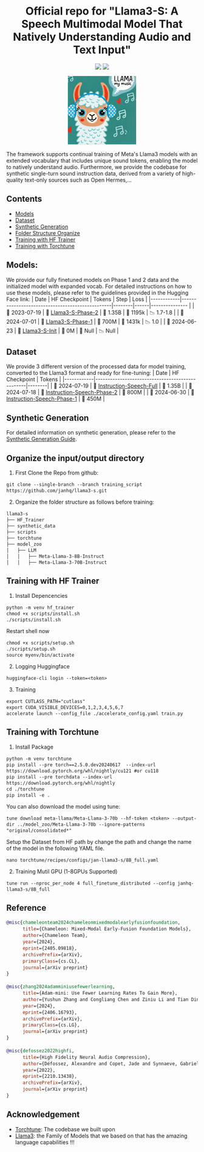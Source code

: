 <div align="center">

# Official repo for "Llama3-S: A Speech Multimodal Model That Natively Understanding Audio and Text Input"
<a href='https://huggingface.co/collections/jan-hq/jan-llama3-668e4dad446c8736208dca4f'><img src='https://img.shields.io/badge/%F0%9F%A4%97%20Hugging%20Face-Models-blue'></a>
<a href='https://huggingface.co/collections/jan-hq/jan-llama3-668e4dad446c8736208dca4f'><img src='https://img.shields.io/badge/%F0%9F%A4%97%20Hugging%20Face-Data-green'></a>

  <img src="images/llama3S.webp" width="180"/>
</div>

The framework supports continual training of Meta's Llama3 models with an extended vocabulary that includes unique sound tokens, enabling the model to natively understand audio. Furthermore, we provide the codebase for synthetic single-turn sound instruction data, derived from a variety of high-quality text-only sources such as Open Hermes,...
## Contents
- [Models](#models)
- [Dataset](#dataset)
- [Synthetic Generation](#https://github.com/janhq/llama3-s/blob/main/synthetic_data/README.md)
- [Folder Structure Organize](#organize-the-inputoutput-directory)
- [Training with HF Trainer](#training-with-hf-trainer)
- [Training with Torchtune](#training-with-torchtune)

## Models:

We provide our fully finetuned models on Phase 1 and 2 data and the initialized model with expanded vocab. For detailed instructions on how to use these models, please refer to the guidelines provided in the Hugging Face link:
| Date       | HF Checkpoint                                   | Tokens | Step | Loss |
|------------|-------------------------------------------------|--------|------|--------------- |
| 📅 2023-07-19 | 🔗 [Llama3-S-Phase-2](https://huggingface.co/jan-hq/Jan-Llama3s-cp-6520-intermediate) | 🔢 1.35B | 🔄 1195k | 📉 1.7-1.8 |
| 📅 2024-07-01 | 🔗 [Llama3-S-Phase-1](homebrew-research/llama3-s-0708) | 🔢 700M | 🔄 1431k | 📉 1.0 |
| 📅 2024-06-23 | 🔗 [Llama3-S-Init](https://huggingface.co/homebrew-research/llama3-s-init) | 🔢 0M | 🔄 Null | 📉 Null |


## Dataset

We provide 3 different version of the processed data for model training, converted to the Llama3 format and ready for fine-tuning:
| Date       | HF Checkpoint                                   | Tokens | 
|------------|-------------------------------------------------|--------|
| 📅 2024-07-19 | 🔗 [Instruction-Speech-Full](https://huggingface.co/PY007/TinyLlama-1.1B-Chat-v0.1) | 🔢 1.35B | 
| 📅 2024-07-18 | 🔗 [Instruction-Speech-Phase-2](https://huggingface.co/PY007/TinyLlama-1.1B-Chat-v0.3) | 🔢 800M |
| 📅 2024-06-30 | 🔗 [Instruction-Speech-Phase-1](https://huggingface.co/TinyLlama/TinyLlama-1.1B-Chat-v0.4) | 🔢 450M |

## Synthetic Generation

For detailed information on synthetic generation, please refer to the [Synthetic Generation Guide](synthetic_data/README.md).
## Organize the input/output directory 
1. First Clone the Repo from github:
```
git clone --single-branch --branch training_script https://github.com/janhq/llama3-s.git
```
2. Organize the folder structure as follows before training:
```
llama3-s
├── HF_Trainer
├── synthetic_data
├── scripts
├── torchtune
├── model_zoo
│   ├── LLM
│   │   ├── Meta-Llama-3-8B-Instruct
│   │   ├── Meta-Llama-3-70B-Instruct

```
## Training with HF Trainer
1. Install Depencencies
```
python -m venv hf_trainer
chmod +x scripts/install.sh
./scripts/install.sh
```
Restart shell now
```
chmod +x scripts/setup.sh
./scripts/setup.sh
source myenv/bin/activate
```
2. Logging Huggingface
```
huggingface-cli login --token=<token>
```
3. Training
```
export CUTLASS_PATH="cutlass"
export CUDA_VISIBLE_DEVICES=0,1,2,3,4,5,6,7
accelerate launch --config_file ./accelerate_config.yaml train.py 
```
## Training with Torchtune
1. Install Package
```
python -m venv torchtune
pip install --pre torch==2.5.0.dev20240617  --index-url https://download.pytorch.org/whl/nightly/cu121 #or cu118
pip install --pre torchdata --index-url https://download.pytorch.org/whl/nightly
cd ./torchtune
pip install -e .
```
You can also download the model using tune:
```
tune download meta-llama/Meta-Llama-3-70b --hf-token <token> --output-dir ../model_zoo/Meta-Llama-3-70b --ignore-patterns "original/consolidated*"
```
Setup the Dataset from HF path by change the path and change the name of the model in the following YAML file.
```
nano torchtune/recipes/configs/jan-llama3-s/8B_full.yaml
```

2. Training Mutil GPU (1-8GPUs Supported)
```
tune run --nproc_per_node 4 full_finetune_distributed --config janhq-llama3-s/8B_full
```
## Reference
```bibtex
@misc{chameleonteam2024chameleonmixedmodalearlyfusionfoundation,
      title={Chameleon: Mixed-Modal Early-Fusion Foundation Models}, 
      author={Chameleon Team},
      year={2024},
      eprint={2405.09818},
      archivePrefix={arXiv},
      primaryClass={cs.CL},
      journal={arXiv preprint}
}

@misc{zhang2024adamminiusefewerlearning,
      title={Adam-mini: Use Fewer Learning Rates To Gain More}, 
      author={Yushun Zhang and Congliang Chen and Ziniu Li and Tian Ding and Chenwei Wu and Yinyu Ye and Zhi-Quan Luo and Ruoyu Sun},
      year={2024},
      eprint={2406.16793},
      archivePrefix={arXiv},
      primaryClass={cs.LG},
      journal={arXiv preprint}
}

@misc{defossez2022highfi,
      title={High Fidelity Neural Audio Compression},
      author={Défossez, Alexandre and Copet, Jade and Synnaeve, Gabriel and Adi, Yossi},
      year={2022},
      eprint={2210.13438},
      archivePrefix={arXiv},
      journal={arXiv preprint}
}
```
## Acknowledgement

- [Torchtune](https://github.com/pytorch/torchtune): The codebase we built upon
- [Llama3](https://huggingface.co/collections/meta-llama/meta-llama-3-66214712577ca38149ebb2b6): the Family of Models that we based on that has the amazing language capabilities !!!
